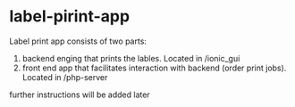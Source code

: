# label-pirint-app
Label print app consists of two parts:
 1) backend enging that prints the lables. Located in /ionic_gui
 2) front end app that facilitates interaction with backend (order print jobs). Located in /php-server


 further instructions will be added later
